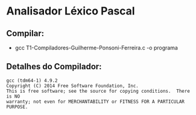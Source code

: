 # Analisador Léxico Pascal

## Compilar:
  - gcc T1-Compiladores-Guilherme-Ponsoni-Ferreira.c -o programa


## Detalhes do Compilador:

    gcc (tdm64-1) 4.9.2
    Copyright (C) 2014 Free Software Foundation, Inc.
    This is free software; see the source for copying conditions.  There is NO
    warranty; not even for MERCHANTABILITY or FITNESS FOR A PARTICULAR PURPOSE.